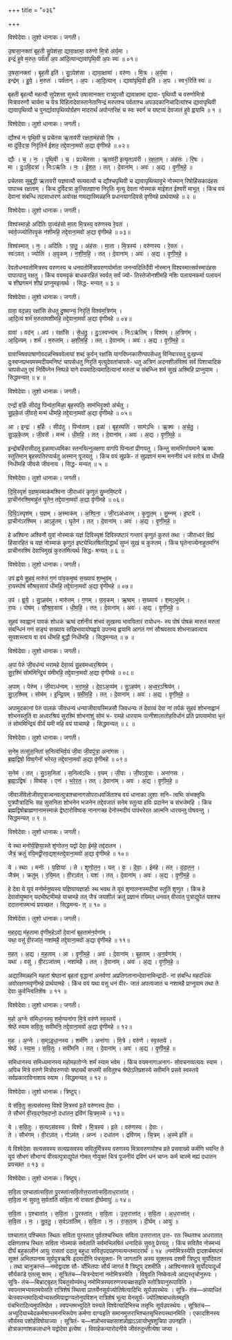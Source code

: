 +++
title = "०३६"

+++


विश्वेदेवाः। लुशो धानाकः। जगती।

उ॒षासा॒नक्ता॑ बृह॒ती सु॒पेश॑सा॒ द्यावा॒क्षामा॒ वरु॑णो मि॒त्रो अ॑र्य॒मा ।  
इन्द्रं॑ हुवे म॒रुतः॒ पर्व॑ताँ अ॒प आ॑दि॒त्यान्द्यावा॑पृथि॒वी अ॒पः स्वः॑ ॥ ०१॥

उ॒षसा॒नक्ता॑ । बृ॒ह॒ती इति॑ । सु॒ऽपेश॑सा । द्यावा॒क्षामा॑ । वरु॑णः । मि॒त्रः । अ॒र्य॒मा ।  
इन्द्र॑म् । हु॒वे॒ । म॒रुतः॑ । पर्व॑तान् । अ॒पः । आ॒दि॒त्यान् । द्यावा॑पृथि॒वी इति॑ । अ॒पः । स्व१॒॑रिति॑ स्वः॑ ॥

बृहती बृहत्यौ महत्यौ सुपेशसा सुरूपे उषासानक्ता रात्र्युपसौ द्यावाक्षामा द्यावा- पृथिव्यौ च वरुणोमित्रो मित्रावरुणौ चार्यमा च येत्र विहितादेवास्तानेतानिन्द्रं मरुतश्च पर्वताश्च अपउदकानिचादित्यांश्च द्यावापृथिवी द्यावापृथिव्यौ च पुनर्द्यावापृथिव्योर्ग्रहण मादरार्थं अपोन्तरिक्षं च स्वः स्वर्गं च यष्टव्यं देवजातं हुवे ह्वयामि ॥ १ ॥

विश्वेदेवाः। लुशो धानाकः। जगती।

द्यौश्च॑ नः पृथि॒वी च॒ प्रचे॑तस ऋ॒ताव॑री रक्षता॒मंह॑सो रि॒षः ।  
मा दु॑र्वि॒दत्रा॒ निरृ॑तिर्न ईशत॒ तद्दे॒वाना॒मवो॑ अ॒द्या वृ॑णीमहे ॥ ०२॥

द्यौः । च॒ । नः॒ । पृ॒थि॒वी । च॒ । प्रऽचे॑तसा । ऋ॒तव॑री॒ इत्यृ॒तऽव॑री । र॒क्ष॒ता॒म् । अंह॑सः । रि॒षः ।  
मा । दुः॒ऽवि॒दत्रा॑ । निःऽऋ॑तिः । नः॒ । ई॒श॒त॒ । तत् । दे॒वाना॑म् । अवः॑ । अ॒द्य । वृ॒णी॒म॒हे॒ ॥

प्रचेतसा सुबुद्धी ऋतावरी यज्ञवत्यौ सत्यवत्यौ च द्यौश्चपृथिवी च द्यावापृथिव्यावुभे नोस्मान् रिषोहिंसकादंहसः पापाच्च रक्षताम् । किच दुर्विदत्रा कुत्सितज्ञाना निरृतिः मृत्यु देवता नोस्माकं माईशत ईश्वरी माभूत् । किंच वयं देवानां संबन्धि तदसाधारणं अवोरक्ष णमद्यास्मिन्नहनि प्रधानयागदिवसे वृणीमहे प्रार्थयामहे ॥ २ ॥

विश्वेदेवाः। लुशो धानाकः। जगती।

विश्व॑स्मान्नो॒ अदि॑तिः पा॒त्वंह॑सो मा॒ता मि॒त्रस्य॒ वरु॑णस्य रे॒वतः॑ ।  
स्व॑र्व॒ज्ज्योति॑रवृ॒कं न॑शीमहि॒ तद्दे॒वाना॒मवो॑ अ॒द्या वृ॑णीमहे ॥ ०३॥

विश्व॑स्मात् । नः॒ । अदि॑तिः । पा॒तु॒ । अंह॑सः । मा॒ता । मि॒त्रस्य॑ । वरु॑णस्य । रे॒वतः॑ ।  
स्वः॑ऽवत् । ज्योतिः॑ । अ॒वृ॒कम् । न॒शी॒म॒हि॒ । तत् । दे॒वाना॑म् । अवः॑ । अ॒द्य । वृ॒णी॒म॒हे॒ ॥

रेवतोधनवतोमित्रस्य वरुणस्य च धनवतोर्मित्रावरुणयोर्माता जनन्यदितिर्देवी नोस्मान् विश्वस्मात्सर्वस्मादंहसः पापात्पातु रक्षतु । किंच वयमवृकं बाधकरहितं स्वर्वत् सर्वं ज्यो- तिस्तेजोनशीमहि नशिः पलायनकर्मा पलायनं च शीघ्रगमनं शीघ्रं प्राप्नुमइत्यर्थः । सिद्ध- मन्यत् ॥ ३ ॥

विश्वेदेवाः। लुशो धानाकः। जगती।

ग्रावा॒ वद॒न्नप॒ रक्षां॑सि सेधतु दु॒ष्ष्वप्न्यं॒ निरृ॑तिं॒ विश्व॑म॒त्रिण॑म् ।  
आ॒दि॒त्यं शर्म॑ म॒रुता॑मशीमहि॒ तद्दे॒वाना॒मवो॑ अ॒द्या वृ॑णीमहे ॥ ०४॥

ग्रावा॑ । वद॑न् । अप॑ । रक्षां॑सि । से॒ध॒तु॒ । दुः॒ऽस्वप्न्य॑म् । निःऽऋ॑तिम् । विश्व॑म् । अ॒त्रिण॑म् ।  
आ॒दि॒त्यम् । शर्म॑ । म॒रुता॑म् । अ॒शी॒म॒हि॒ । तत् । दे॒वाना॑म् । अवः॑ । अ॒द्य । वृ॒णी॒म॒हे॒ ॥

ग्रावाभिषवपाषाणोवदन्नभिषववेलायां शब्दं कुर्वन् रक्षांसि यागविघ्नकारीण्यपसेधतु विनिवारयतु दुःखप्न्यं दुःस्वप्नप्रभवमस्मदीयमनिष्टं चापसेधतु निरृतिं मृत्युदेवतांचापसे- धतु अत्रिणं अदनशीलंविश्वं सर्वं पिशाचादिकं चापसेधतु एवं निर्विघ्नेन निष्पन्ने यागे वयमादित्यमादित्यानां मरुतां च संबन्ध्नि शर्म सुखं अश्मिहि प्राप्नुयाम । सिद्धमन्यत् ॥ ४ ॥

विश्वेदेवाः। लुशो धानाकः। जगती।

एन्द्रो॑ ब॒र्हिः सीद॑तु॒ पिन्व॑ता॒मिळा॒ बृह॒स्पतिः॒ साम॑भिरृ॒क्वो अ॑र्चतु ।  
सु॒प्र॒के॒तं जी॒वसे॒ मन्म॑ धीमहि॒ तद्दे॒वाना॒मवो॑ अ॒द्या वृ॑णीमहे ॥ ०५॥

आ । इन्द्रः॑ । ब॒र्हिः । सीद॑तु । पिन्व॑ताम् । इळा॑ । बृह॒स्पतिः॑ । साम॑ऽभिः । ऋ॒क्वः । अ॒र्च॒तु॒ ।  
सु॒ऽप्र॒के॒तम् । जी॒वसे॑ । मन्म॑ । धी॒म॒हि॒ । तत् । दे॒वाना॑म् । अवः॑ । अ॒द्य । वृ॒णी॒म॒हे॒ ॥

इन्द्रोबर्हिरासीदतु इळामाध्यमिका स्तनयित्नुलक्षणा वागपि पिन्वतां प्रीणयतु । किन्तु सामभिर्गायमाने ऋक्वः स्तुतिमान् बृहस्पतिरप्यर्चतु अस्मान् पूजयतु । किंच वयं सुप्रके- तं सुप्रज्ञानं मन्म मननीयं धनं स्तोत्रं वा धीमहि निधीमहि जीवसे जीवनाय । सिद्ध- मन्यत् ॥ ५ ॥

विश्वेदेवाः। लुशो धानाकः। जगती।

दि॒वि॒स्पृशं॑ य॒ज्ञम॒स्माक॑मश्विना जी॒राध्व॑रं कृणुतं सु॒म्नमि॒ष्टये॑ ।  
प्रा॒चीन॑रश्मि॒माहु॑तं घृ॒तेन॒ तद्दे॒वाना॒मवो॑ अ॒द्या वृ॑णीमहे ॥ ०६॥

दि॒वि॒ऽस्पृश॑म् । य॒ज्ञम् । अ॒स्माक॑म् । अ॒श्वि॒ना॒ । जी॒रऽअ॑ध्वरम् । कृ॒णु॒त॒म् । सु॒म्नम् । इ॒ष्टये॑ ।  
प्रा॒चीन॑ऽरश्मिम् । आऽहु॑तम् । घृ॒तेन॑ । तत् । दे॒वाना॑म् । अवः॑ । अ॒द्य । वृ॒णी॒म॒हे॒ ॥

हे अश्विना अश्विनौ युवां नोस्माकं यज्ञं दिविस्पृशं दिविस्पष्टारं गन्तारं कृणुतं कुरुतं तथा । जीराध्वरं क्षिप्रं हिंसारहितं च यज्ञं नोस्माकं कृणुतं इष्ट्येभिलषितसिद्धार्थं सुम्नं सुखं च कुरुतम् । किंच घृतेनाज्येनाहुतमग्निं प्राचीनरश्मिं देवाभिमुखं कुरुतमित्यर्थः सिद्ध- मन्यत् ॥ ६ ॥

विश्वेदेवाः। लुशो धानाकः। जगती।

उप॑ ह्वये सु॒हवं॒ मारु॑तं ग॒णं पा॑व॒कमृ॒ष्वं स॒ख्याय॑ श॒म्भुव॑म् ।  
रा॒यस्पोषं॑ सौश्रव॒साय॑ धीमहि॒ तद्दे॒वाना॒मवो॑ अ॒द्या वृ॑णीमहे ॥ ०७॥

उप॑ । ह्व॒ये॒ । सु॒ऽहव॑म् । मारु॑तम् । ग॒णम् । पा॒व॒कम् । ऋ॒ष्वम् । स॒ख्याय॑ । श॒म्ऽभुव॑म् ।  
रा॒यः । पोष॑म् । सौ॒श्र॒व॒साय॑ । धी॒म॒हि॒ । तत् । दे॒वाना॑म् । अवः॑ । अ॒द्य । वृ॒णी॒म॒हे॒ ॥

सुहवं स्वाह्वानं पावकं शोधकं ऋष्वं दर्शनीयं शंभवं सुखस्य भावयितारं रायोधन- स्य पोषं पोषकं मारुतं मरुतां संबन्धिनं गणं सङ्घं सख्याय सखिभावायोपह्वये उपगम्य ह्वयामि आगतं गणं सौश्रवसाय शोभनान्नवत्वाय सुयशस्त्वाय वा वयं धीमहि बुद्धौ निधीमहि । सिद्धमन्यत् ॥ ७ ॥

विश्वेदेवाः। लुशो धानाकः। जगती।

अ॒पां पेरुं॑ जी॒वध॑न्यं भरामहे देवा॒व्यं॑ सु॒हव॑मध्वर॒श्रिय॑म् ।  
सु॒र॒श्मिं सोम॑मिन्द्रि॒यं य॑मीमहि॒ तद्दे॒वाना॒मवो॑ अ॒द्या वृ॑णीमहे ॥ ०८॥

अ॒पाम् । पेरु॑म् । जी॒वऽध॑न्यम् । भ॒रा॒म॒हे॒ । दे॒व॒ऽअ॒व्य॑म् । सु॒ऽहव॑म् । अ॒ध्व॒र॒ऽश्रिय॑म् ।  
सु॒ऽर॒श्मिम् । सोम॑म् । इ॒न्द्रि॒यम् । य॒मी॒म॒हि॒ । तत् । दे॒वाना॑म् । अवः॑ । अ॒द्य । वृ॒णी॒म॒हे॒ ॥

अपामुदकानां पेरुं पालकं जीवधन्यं धन्याजीवायस्मिन्नसौ जिवधन्यः तं देवाव्यं देवा नां तर्पकं सुहवं शोभनाह्वानं शोभनस्तुतिं वा अध्वरश्रियं सुरश्मिं शोभनांशुं सोमं भ- रामहे धारयामः पत्नीशालातोहविर्धानं प्रति प्रापयामोवा भृतं तं सोममिन्द्रियं वीर्यं यमी महि वयं याचामहे । सिद्धमन्यत् ॥ ८ ॥

विश्वेदेवाः। लुशो धानाकः। जगती।

स॒नेम॒ तत्सु॑स॒निता॑ स॒नित्व॑भिर्व॒यं जी॒वा जी॒वपु॑त्रा॒ अना॑गसः ।  
ब्र॒ह्म॒द्विषो॒ विष्व॒गेनो॑ भरेरत॒ तद्दे॒वाना॒मवो॑ अ॒द्या वृ॑णीमहे ॥ ०९॥

स॒नेम॑ । तत् । सु॒ऽस॒निता॑ । स॒नित्व॑ऽभिः । व॒यम् । जी॒वाः । जी॒वऽपु॑त्राः । अना॑गसः ।  
ब्र॒ह्म॒ऽद्विषः॑ । विष्व॑क् । एनः॑ । भ॒रे॒र॒त॒ । तत् । दे॒वाना॑म् । अवः॑ । अ॒द्य । वृ॒णी॒म॒हे॒ ॥

जीवाजीवेतोजीवपुत्राज्वनवत्पुत्राश्चानागसोपराधवर्जिताश्च वयं धानाका लुशाः सनि- त्वभिः संभक्तृभिः पुत्रपौत्रादिभिः सह सुसनिता शोभनेन भजनेन तद्देवजातं सनेम स्तुत्या हविः प्रदानेन च संभजेमहि । किंच ब्रह्मद्विषोब्राह्मणानामस्माकं द्वेष्टारोविष्वक् नानागच्छ देनोस्मदीयं पापंभरेरत आत्मनि धारयन्तु पोषयन्तु । सिद्धमन्यत् ॥ ९ ॥

विश्वेदेवाः। लुशो धानाकः। जगती।

ये स्था मनो॑र्य॒ज्ञिया॒स्ते शृ॑णोतन॒ यद्वो॑ देवा॒ ईम॑हे॒ तद्द॑दातन ।  
जैत्रं॒ क्रतुं॑ रयि॒मद्वी॒रव॒द्यश॒स्तद्दे॒वाना॒मवो॑ अ॒द्या वृ॑णीमहे ॥ १०॥

ये । स्थाः । मनोः॑ । य॒ज्ञियाः॑ । ते । शृ॒णो॒त॒न॒ । यत् । वः॒ । दे॒वाः॒ । ईम॑हे । तत् । द॒दा॒त॒न॒ ।  
जैत्र॑म् । क्रतु॑म् । र॒यि॒मत् । वी॒रऽव॑त् । यशः॑ । तत् । दे॒वाना॑म् । अवः॑ । अ॒द्य । वृ॒णी॒म॒हे॒ ॥

हे देवा ये यूयं मनोर्मनुष्यस्य यज्ञियायज्ञार्हाः स्थ भवथ ते यूयं शृणातनास्मदीयां स्तुतिं शृणुत । किंच हे देवावोयुष्मान् यदभीष्टमीमहे याचामहे तत् जैत्रं जयशीलं क्रतुं प्रज्ञानं रयिमत् धनवत् वीरवत् पुत्राद्युपेतं यशश्च ददातनास्मभ्यं प्रयच्छत । सिद्धमन्य- त् ॥ १० ॥

विश्वेदेवाः। लुशो धानाकः। जगती।

म॒हद॒द्य म॑ह॒तामा वृ॑णीम॒हेऽवो॑ दे॒वानां॑ बृह॒ताम॑न॒र्वणा॑म् ।  
यथा॒ वसु॑ वी॒रजा॑तं॒ नशा॑महै॒ तद्दे॒वाना॒मवो॑ अ॒द्या वृ॑णीमहे ॥ ११॥

म॒हत् । अ॒द्य । म॒ह॒ताम् । आ । वृ॒णी॒म॒हे॒ । अवः॑ । दे॒वाना॑म् । बृ॒ह॒ताम् । अ॒न॒र्वणा॑म् ।  
यथा॑ । वसु॑ । वी॒रऽजा॑तम् । नशा॑महै । तत् । दे॒वाना॑म् । अवः॑ । अ॒द्य । वृ॒णी॒म॒हे॒ ॥

अद्यास्मिन्नहनि महतां श्रेष्ठानां बृहतां वृद्धानां अनर्वणां अप्रतिगतानान्देवानामिन्द्रादी- नां संबन्धि महदधिकं अवोरक्षणमवृणीमहे प्रार्थयामहे । किंच वयं यथा वसु धनं वीर- जातं अपत्यजातं च नशामहै प्राप्नुयाम तथा ते देवाः कुर्वन्त्वितिशॆषः ॥ ११ ॥

विश्वेदेवाः। लुशो धानाकः। जगती।

म॒हो अ॒ग्नेः स॑मिधा॒नस्य॒ शर्म॒ण्यना॑गा मि॒त्रे वरु॑णे स्व॒स्तये॑ ।  
श्रेष्ठे॑ स्याम सवि॒तुः सवी॑मनि॒ तद्दे॒वाना॒मवो॑ अ॒द्या वृ॑णीमहे ॥ १२॥

म॒हः । अ॒ग्नेः । स॒म्ऽइ॒धा॒नस्य । शर्म॑णि । अना॑गाः । मि॒त्रे । वरु॑णे । स्व॒स्तये॑ ।  
श्रेष्ठे॑ । स्या॒म॒ । स॒वि॒तुः । सवी॑मनि । तत् । दे॒वाना॑म् । अवः॑ । अ॒द्य । वृ॒णी॒म॒हे॒ ॥

समिधानस्य समिध्यमानस्य महोमहतोग्नेः शर्मं स्याम भवेम । किंच वयमनागाअनाग- सोवचनव्यत्ययः स्याम । अपिच मित्रे वरुणे मित्रोवरुणयोः षष्ठ्यर्थे सप्तमी सवितुश्च श्रेष्ठेऽतिप्रशस्ये सवीमनि प्रसवे स्वस्तये सर्वप्रकाराविनाशाय स्याम । सिद्धमन्यत् ॥ १२ ॥

विश्वेदेवाः। लुशो धानाकः। त्रिष्टुप्।

ये स॑वि॒तुः स॒त्यस॑वस्य॒ विश्वे॑ मि॒त्रस्य॑ व्र॒ते वरु॑णस्य दे॒वाः ।  
ते सौभ॑गं वी॒रव॒द्गोम॒दप्नो॒ दधा॑तन॒ द्रवि॑णं चि॒त्रम॒स्मे ॥ १३॥

ये । स॒वि॒तुः । स॒त्यऽस॑वस्य । विश्वे॑ । मि॒त्रस्य॑ । व्र॒ते । वरु॑णस्य । दे॒वाः ।  
ते । सौभ॑गम् । वी॒रऽव॑त् । गोऽम॑त् । अप्नः॑ । दधा॑तन । द्रवि॑णम् । चि॒त्रम् । अ॒स्मे इति॑ ॥

ये विश्वेदेवाः सत्यसवस्य सत्यप्रसवस्य सवितुर्मित्रस्य वरुणस्य मित्रावरुणयोश्च व्रते प्रसवाख्ये कर्मणि भवन्ति ते यूयं सौभगं सौभाग्यं वीरवत्पुत्राद्युपेतं गोमत् गोयुक्तं चित्रं पूजनीयं द्रविणं धनं चाप्नः कर्म चास्मे मह्यं दधातन प्रयच्छत ॥ १३ ॥

विश्वेदेवाः। लुशो धानाकः। त्रिष्टुप्।

स॒वि॒ता प॒श्चाता॑त्सवि॒ता पु॒रस्ता॑त्सवि॒तोत्त॒रात्ता॑त्सवि॒ताध॒रात्ता॑त् ।  
स॒वि॒ता नः॑ सुवतु स॒र्वता॑तिं सवि॒ता नो॑ रासतां दी॒र्घमायुः॑ ॥ १४॥

स॒वि॒ता । प॒श्चाता॑त् । स॒वि॒ता । पु॒रस्ता॑त् । स॒वि॒ता । उ॒त्त॒रात्ता॑त् । स॒वि॒ता । अ॒ध॒रात्ता॑त् ।  
स॒वि॒ता । नः॒ । सु॒व॒तु॒ । स॒र्वऽता॑तिम् । स॒वि॒ता । नः॒ । रा॒स॒ता॒म् । दी॒र्घम् । आयुः॑ ॥

पश्चातात् पश्चिमतः स्थितः सविता पुरस्तात् पूर्वतश्चस्थितः सविता उत्तरात्तात् उत्त- रतः स्थितश्च अधरातात् दक्षिणतश्च स्थितः सविता नोस्माकं सर्वतातिं सर्वमभिलषितं धनादिकं सुवतु प्रेरयतु । किंच सवितैव नोस्मभ्यं दीर्घं बहुकालीनं आयुः रासतां ददातु बहुधा सवितृपदग्रहणमत्यन्तमादरार्थं ॥ १४ ॥नमोमित्रस्येति द्वादशर्चमष्टमं सूक्तं अभितपानाम सूर्यपुत्रऋषिः इदमादीनि पंचसूक्ता- नि जागतानि अस्य सूक्तस्य दशमी त्रिष्टुप् सूर्योदेवता । तथा चानुक्रान्तं—नमोद्वादश सौ- र्योभितपाः सौर्यं जागतं वै त्रिष्टुप् दशमीति । आश्विनशस्त्रे सूर्योदयादूर्ध्वं सौर्यकांडे एतत्सू क्तम् । सूत्रितंच—चित्रन्देवानां नमोमित्रस्येति । विषुवति निष्केवल्ये आद्यस्तृचोनुरूपः । सूत्रि- तंच—बिभ्राट्बृहत् पिबतुसोम्यंमधु नमोमित्रस्यवरुणस्यचक्षसइति स्तोत्रियानुरूपाविति । स्वपन्तमभ्यस्तमयेसति रात्रिशेषं स्थित्वा प्रातर्येनसूर्यज्योतिषेत्यादिभिः सूर्यउपस्थेयः । सूत्रि- तंच—अव्याधितं चेत्स्वपन्तमादित्योभ्यस्तमियाद्वाग्यतोनुपविशन् रात्रिशेषं भूत्वा येनसूर्य- ज्योतिषाबाधसेतमइति पंचभिरादित्यमुपतिष्ठेत । स्वपन्तमभ्युदिते यस्यते विश्वेत्यादिभिस्च तसृभिः सूर्यउपस्थेयः । सूत्रितंच—अभ्युदियाच्चेदकर्मश्रान्तमनभिरूपेण कर्मणा वाग्यइति समानमुत्तराभिश्चतसृभिरुपस्थानमिति । एकादशिनस्य सौर्यस्य पशोर्हविषोयाज्या । सूत्रितं- च—शन्नोभवचक्षसाशन्नोह्नाऽऽवायोभूषशुचिपा उपनइति । होत्राकाणांशकलाधाने यद्वोदेवा इत्येषा । विवाहेकन्यारोदनीये जीवंरुदुन्तीत्येषा जप्या ।